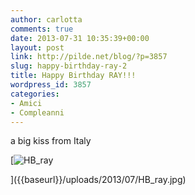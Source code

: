 ```yaml
---
author: carlotta
comments: true
date: 2013-07-31 10:35:39+00:00
layout: post
link: http://pilde.net/blog/?p=3857
slug: happy-birthday-ray-2
title: Happy Birthday RAY!!!
wordpress_id: 3857
categories:
- Amici
- Compleanni
---
```


a big kiss from Italy

[![HB_ray]({{baseurl}}/uploads/2013/07/HB_ray.jpg)


]({{baseurl}}/uploads/2013/07/HB_ray.jpg)



